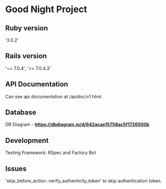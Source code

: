 
Good Night Project
=========

Ruby version
---
'3.0.2'

Rails version
---
'~> 7.0.4', '>= 7.0.4.3'

API Documentation
---
Can see api documentation at /apidoc/v1.html.

Database
---
DB Diagram - **https://dbdiagram.io/d/642acae15758ac5f1726500b**

Development
---
Testing Framework: RSpec and Factory Bot


Issues
---
'skip_before_action :verify_authenticity_token' to skip authentication token.
